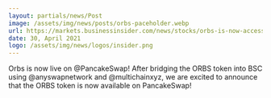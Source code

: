 ```yaml
---
layout: partials/news/Post
image: /assets/img/news/posts/orbs-paceholder.webp
url: https://markets.businessinsider.com/news/stocks/orbs-is-now-accessible-on-the-binance-smart-chain-via-anyswap-cross-chain-bridge-1030337577
date: 30, April 2021
logo: /assets/img/news/logos/insider.png
---
```


Orbs is now live on @PancakeSwap! After bridging the ORBS token into BSC using @anyswapnetwork and @multichainxyz, we are excited to announce that the ORBS token is now available on PancakeSwap! 